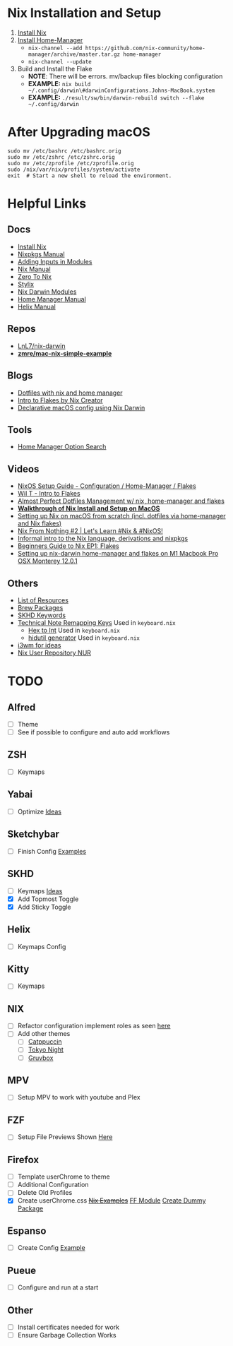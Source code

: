 # Nix Installation and Setup
1. [Install Nix](https://nixos.org/manual/nix/stable/installation/installing-binary.html#multi-user-installation)
2. [Install Home-Manager](https://nix-community.github.io/home-manager/index.html#sec-install-nix-darwin-module)
    - `nix-channel --add https://github.com/nix-community/home-manager/archive/master.tar.gz home-manager`
    - `nix-channel --update`
3. Build and Install the Flake
    - **NOTE**: There will be errors. mv/backup files blocking configuration
    - **EXAMPLE:** `nix build ~/.config/darwin\#darwinConfigurations.Johns-MacBook.system`
    - **EXAMPLE:** `./result/sw/bin/darwin-rebuild switch --flake ~/.config/darwin`

# After Upgrading macOS
```SHELL
sudo mv /etc/bashrc /etc/bashrc.orig
sudo mv /etc/zshrc /etc/zshrc.orig
sudo mv /etc/zprofile /etc/zprofile.orig
sudo /nix/var/nix/profiles/system/activate
exit  # Start a new shell to reload the environment.
```

# Helpful Links
## Docs
- [Install Nix](https://nixos.org/manual/nix/stable/installation/installing-binary.html)
- [Nixpkgs Manual](https://ryantm.github.io/nixpkgs/builders/fetchers/)
- [Adding Inputs in Modules](https://blog.nobbz.dev/posts/2022-12-12-getting-inputs-to-modules-in-a-flake/)
- [Nix Manual](https://nixos.org/manual/nix/unstable/)
- [Zero To Nix](https://zero-to-nix.com/concepts/flakes)
- [Stylix](https://danth.github.io/stylix/options/hm.html)
- [Nix Darwin Modules](https://daiderd.com/nix-darwin/manual/index.html)
- [Home Manager Manual](https://nix-community.github.io/home-manager/index.html)
- [Helix Manual](https://docs.helix-editor.com/keymap.html#goto-mode)
## Repos
- [LnL7/nix-darwin](https://github.com/LnL7/nix-darwin)
- **[zmre/mac-nix-simple-example](https://github.com/zmre/mac-nix-simple-example)**
## Blogs
- [Dotfiles with nix and home manager](https://www.bekk.christmas/post/2021/16/dotfiles-with-nix-and-home-manager)
- [Intro to Flakes by Nix Creator](https://www.tweag.io/blog/2020-05-25-flakes/)
- [Declarative macOS config using Nix Darwin](https://www.reddit.com/r/unixporn/comments/q4x9hw/yabaiskhd_declarative_macos_config_using_nixdarwin/)
## Tools
- [Home Manager Option Search](https://mipmip.github.io/home-manager-option-search/)
## Videos
- [NixOS Setup Guide - Configuration / Home-Manager / Flakes](https://www.youtube.com/watch?v=AGVXJ-TIv3Y)
- [Wil T - Intro to Flakes](https://www.youtube.com/watch?v=K54KKAx2wNc&list=PL-saUBvIJzOkjAw_vOac75v-x6EzNzZq-&index=8)
- [Almost Perfect Dotfiles Management w/ nix, home-manager and flakes](https://www.youtube.com/watch?v=CDzgNxoAlnA)
- **[Walkthrough of Nix Install and Setup on MacOS](https://www.youtube.com/watch?v=LE5JR4JcvMg&feature=youtu.be)**
- [Setting up Nix on macOS from scratch (incl. dotfiles via home-manager and Nix flakes)](https://www.youtube.com/watch?v=1dzgVkgQ5mE)
- [Nix From Nothing #2 | Let's Learn #Nix & #NixOS!](https://www.youtube.com/watch?v=POUeOSjeJ1w)
- [Informal intro to the Nix language, derivations and nixpkgs](https://www.youtube.com/watch?v=9DJtHIpdp0Y)
- [Beginners Guide to Nix EP1: Flakes](https://www.youtube.com/watch?v=IrxCiNnXG4M)
- [Setting up nix-darwin home-manager and flakes on M1 Macbook Pro OSX Monterey 12.0.1](https://www.youtube.com/watch?v=KJgN0lnA5mk)
## Others
- [List of Resources](https://www.reddit.com/r/NixOS/comments/v2xpjm/big_list_of_flakes_tutorials/)
- [Brew Packages](https://formulae.brew.sh/formula/)
- [SKHD Keywords](https://github.com/koekeishiya/skhd/issues/1)
- [Technical Note Remapping Keys](https://developer.apple.com/library/archive/technotes/tn2450/_index.html) Used in `keyboard.nix`
    - [Hex to Int](https://www.calculatormix.com/conversions/number/hex-to-int/) Used in `keyboard.nix`
    - [hidutil generator](https://hidutil-generator.netlify.app/) Used in `keyboard.nix`
- [i3wm for ideas](https://i3wm.org/docs/userguide.html#_default_keybindings)
- [Nix User Repository NUR](https://nur.nix-community.org/repos/alwinb/)

# TODO
## Alfred
- [ ] Theme
- [ ] See if possible to configure and auto add workflows
## ZSH
- [ ] Keymaps 
## Yabai
- [ ] Optimize [Ideas](https://cbrgm.net/post/2021-05-5-setup-macos/)
## Sketchybar
- [ ] Finish Config [Examples](https://github.com/FelixKratz/SketchyBar/discussions/47)
## SKHD
- [ ] Keymaps [Ideas](https://github.com/shaunsingh/nix-darwin-dotfiles/blob/962bb43a30df858bafa1d14e47becdec6c31b779/users/shared/darwin/skhd.nix)
- [x] Add Topmost Toggle
- [x] Add Sticky Toggle
## Helix
- [ ] Keymaps Config 
## Kitty
- [ ] Keymaps
## NIX 
- [ ] Refactor configuration implement roles as seen [here](https://www.youtube.com/watch?v=K54KKAx2wNc&list=PL-saUBvIJzOkjAw_vOac75v-x6EzNzZq-&index=8)
- [ ] Add other themes
    - [ ] [Catppuccin](https://github.com/catppuccin/base16)
    - [ ] [Tokyo Night](https://github.com/folke/tokyonight.nvim/tree/main/extras/kitty)
    - [ ] [Gruvbox](https://github.com/folke/tokyonight.nvim/tree/main/extras/kitty)
## MPV
- [ ] Setup MPV to work with youtube and Plex
## FZF
- [ ] Setup File Previews Shown [Here](https://github.com/Freed-Wu/fzf-tab-source/tree/main/sources)
## Firefox
- [ ] Template userChrome to theme
- [ ] Additional Configuration
- [ ] Delete Old Profiles
- [x] Create userChrome.css ~~[Nix Examples](https://github.com/cmacrae/config/blob/b33ccb041861b56c97e1744b0fd8c606e343164c/modules/home.nix)~~ [FF Module](https://github.com/nix-community/home-manager/blob/master/modules/programs/firefox.nix) [Create Dummy Package](https://github.com/cmacrae/config/blob/53f2498a74b0ad258bc0af80800a67d37d0fffdc/modules/macintosh.nix)
## Espanso
- [ ] Create Config [Example](https://espanso.org/docs/matches/forms/)
## Pueue
- [ ] Configure and run at a start
## Other
- [ ] Install certificates needed for work
- [ ] Ensure Garbage Collection Works
